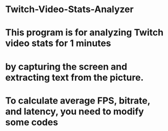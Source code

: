 # Twitch-Video-Stats-Analyzer

# This program is for analyzing Twitch video stats for 1 minutes 
# by capturing the screen and extracting text from the picture.
# To calculate average FPS, bitrate, and latency, you need to modify some codes
